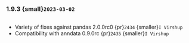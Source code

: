 ### 1.9.3 {small}`2023-03-02`

```{rubric} Bug fixes
```

* Variety of fixes against pandas 2.0.0rc0 {pr}`2434` {smaller}`I Virshup`
* Compatibility with anndata 0.9.0rc {pr}`2435` {smaller}`I Virshup`
